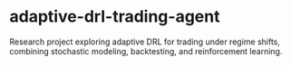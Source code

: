 # adaptive-drl-trading-agent
Research project exploring adaptive DRL for trading under regime shifts, combining stochastic modeling, backtesting, and reinforcement learning.
